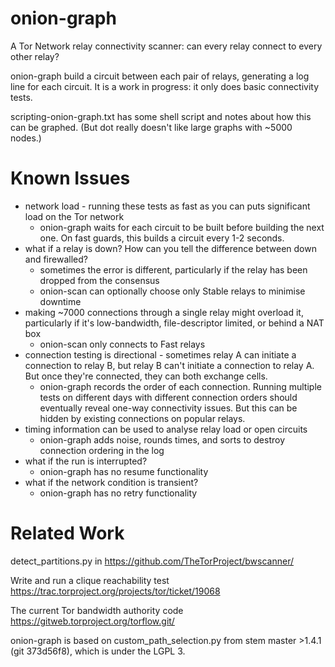 # onion-graph
A Tor Network relay connectivity scanner: can every relay connect to every other relay?

onion-graph build a circuit between each pair of relays, generating a log line for each circuit. It is a work in progress: it only does basic connectivity tests.

scripting-onion-graph.txt has some shell script and notes about how this can be graphed. (But dot really doesn't like large graphs with ~5000 nodes.)

# Known Issues

* network load - running these tests as fast as you can puts significant load on the Tor network
  * onion-graph waits for each circuit to be built before building the next one. On fast guards, this builds a circuit every 1-2 seconds.
* what if a relay is down? How can you tell the difference between down and firewalled?
  * sometimes the error is different, particularly if the relay has been dropped from the consensus
  * onion-scan can optionally choose only Stable relays to minimise downtime
* making ~7000 connections through a single relay might overload it, particularly if it's low-bandwidth, file-descriptor limited, or behind a NAT box
  * onion-scan only connects to Fast relays
* connection testing is directional - sometimes relay A can initiate a connection to relay B, but relay B can't initiate a connection to relay A. But once they're connected, they can both exchange cells.
  * onion-graph records the order of each connection. Running multiple tests on different days with different connection orders should eventually reveal one-way connectivity issues. But this can be hidden by existing connections on popular relays.
* timing information can be used to analyse relay load or open circuits
  * onion-graph adds noise, rounds times, and sorts to destroy connection ordering in the log
* what if the run is interrupted?
  * onion-graph has no resume functionality
* what if the network condition is transient?
  * onion-graph has no retry functionality

# Related Work

detect_partitions.py in https://github.com/TheTorProject/bwscanner/

Write and run a clique reachability test
https://trac.torproject.org/projects/tor/ticket/19068

The current Tor bandwidth authority code
https://gitweb.torproject.org/torflow.git/

onion-graph is based on custom_path_selection.py from stem master >1.4.1 (git 373d56f8), which is under the LGPL 3.
